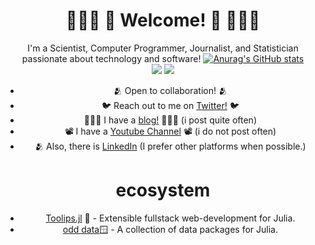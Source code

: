 <div align = "center">
  
# 🏳️‍⚧️🧬 🧮 Welcome! 🧮 🧬🏳️‍⚧️
I'm a Scientist, Computer Programmer, Journalist, and Statistician passionate about technology and software!
[![Anurag's GitHub stats](https://github-readme-stats.vercel.app/api?username=emmettgb)](https://github.com/anuraghazra/github-readme-stats) \
<img src = "https://github.com/emmettgb/emmett-stats/blob/master/generated/overview.svg"></img> <img src = "https://github.com/emmettgb/emmett-stats/blob/master/generated/languages.svg">
- 🫂 Open to collaboration! 🫂
- 🐦 Reach out to me on [Twitter!](https://twitter.com/emmettboudgie) 🐦
- 👨🏾‍💻 I have a [blog!](http://medium.com/@emmettgb) 👨🏾‍💻 (i post quite often)
- 📽️ I have a [Youtube Channel](https://www.youtube.com/channel/UCruzXIngBV2dlgjX1_HZRzw) 📽️ (i do not post often)
- 🫂 Also, there is [LinkedIn](https://www.linkedin.com/in/emmett-boudreau-828b2818a/) (I prefer other platforms when possible.)
# ecosystem
- [Toolips.jl](https://github.com/ChifiSource#standard-library) 🌷 - Extensible fullstack web-development for Julia.
- [odd data](https://github.com/ChifiSource#-odd-data-)🪟 - A collection of data packages for Julia.
